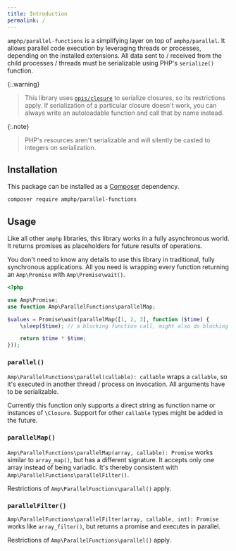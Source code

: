 ```yaml
---
title: Introduction
permalink: /
---
```

`amphp/parallel-functions` is a simplifying layer on top of `amphp/parallel`.
It allows parallel code execution by leveraging threads or processes, depending on the installed extensions.
All data sent to / received from the child processes / threads must be serializable using PHP's `serialize()` function.

{:.warning}
> This library uses [`opis/closure`](https://github.com/opis/closure) to serialize closures, so its restrictions apply.
> If serialization of a particular closure doesn't work, you can always write an autoloadable function and call that by name instead.

{:.note}
> PHP's resources aren't serializable and will silently be casted to integers on serialization. 

## Installation

This package can be installed as a [Composer](https://getcomposer.org/) dependency.

```bash
composer require amphp/parallel-functions
```

## Usage

Like all other `amphp` libraries, this library works in a fully asynchronous world.
It returns promises as placeholders for future results of operations.

You don't need to know any details to use this library in traditional, fully synchronous applications.
All you need is wrapping every function returning an `Amp\Promise` with `Amp\Promise\wait()`. 

```php
<?php

use Amp\Promise;
use function Amp\ParallelFunctions\parallelMap;

$values = Promise\wait(parallelMap([1, 2, 3], function ($time) {
    \sleep($time); // a blocking function call, might also do blocking I/O here

    return $time * $time;
}));
```

### `parallel()`

`Amp\ParallelFunctions\parallel(callable): callable` wraps a `callable`, so it's executed in another thread / process on invocation.
All arguments have to be serializable.

Currently this function only supports a direct string as function name or instances of `\Closure`.
Support for other `callable` types might be added in the future.

### `parallelMap()`

`Amp\ParallelFunctions\parallelMap(array, callable): Promise` works similar to `array_map()`, but has a different signature.
It accepts only one array instead of being variadic.
It's thereby consistent with `Amp\ParallelFunctions\parallelFilter()`.

Restrictions of `Amp\ParallelFunctions\parallel()` apply.

### `parallelFilter()`

`Amp\ParallelFunctions\parallelFilter(array, callable, int): Promise` works like `array_filter()`, but returns a promise and executes in parallel.

Restrictions of `Amp\ParallelFunctions\parallel()` apply.
